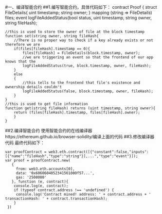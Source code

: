 #一、编译智能合约
##1.编写智能合约，具体代码如下：
    contract Proof
    {
	struct FileDetails{
	    uint timestamp;
	    string owner;
    }
    mapping (string => FileDetails) files;
    event logFileAddedStatus(bool status, uint timestamp, string owner, string fileHash);
    
	//this is used to store the owner of file at the block timestamp
    function set(string owner, string fileHash{
    	//There is no proper way to check if a key already exists or not therefore we are 
	    if(files[fileHash].timestamp == 0){
		    files[fileHash] = FileDetails(block.timestamp, owner);
		    //we are triggering an event so that the frontend of our app knows that the 
		    logFileAddedStatus(true, block.timestamp, owner, fileHash);
	    }
	    else
	    {
		    //this tells to the frontend that file's existence and ownership details couldn't 
		    logFileAddedStatus(false, block.timestamp, owner, fileHash);
	    }
    }
    //this is used to get file information
    function get(string fileHash) returns (uint timestamp, string owner){
    	return (files[fileHash].timestamp, files[fileHash].owner);
    	}
    }
##2.编译智能合约
使用智能合约的在线编译器https://ethereum.github.io/browser-solidity/编译上面的代码
##3.修改编译器代码
最终代码如下：

    var proofContract = web3.eth.contract([{"constant":false,"inputs":[{"name":"fileHash","type":"string"}],...","type":"event"}]);
    var proof = proofContract.new(
       {
	     from: web3.eth.accounts[0], 
	     data: '0x6060604052341561000f57...', 
	     gas: '2500000'
       }, function (e, contract){
	    console.log(e, contract);
	    if (typeof contract.address !== 'undefined') {
    	 console.log('Contract mined! address: ' + contract.address + ' transactionHash: ' + contract.transactionHash);
		}
     })